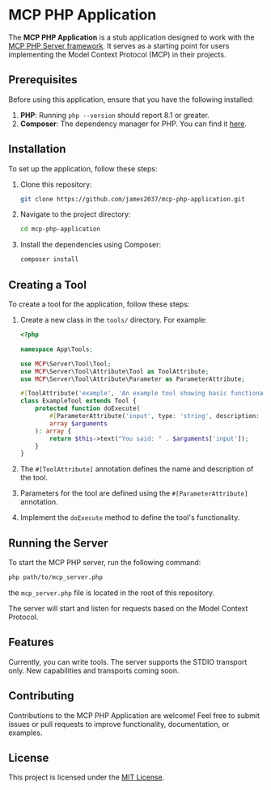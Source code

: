 # MCP PHP Application

The **MCP PHP Application** is a stub application designed to work with the [MCP PHP Server framework](https://github.com/james2037/mcp-php-server). It serves as a starting point for users implementing the Model Context Protocol (MCP) in their projects.

## Prerequisites

Before using this application, ensure that you have the following installed:

1. **PHP**: Running `php --version` should report 8.1 or greater.
2. **Composer**: The dependency manager for PHP. You can find it [here](https://getcomposer.org/).

## Installation

To set up the application, follow these steps:

1. Clone this repository:
   ```bash
   git clone https://github.com/james2037/mcp-php-application.git
   ```

2. Navigate to the project directory:
   ```bash
   cd mcp-php-application
   ```

3. Install the dependencies using Composer:
   ```bash
   composer install
   ```

## Creating a Tool

To create a tool for the application, follow these steps:

1. Create a new class in the `tools/` directory. For example:

   ```php
   <?php

   namespace App\Tools;

   use MCP\Server\Tool\Tool;
   use MCP\Server\Tool\Attribute\Tool as ToolAttribute;
   use MCP\Server\Tool\Attribute\Parameter as ParameterAttribute;

   #[ToolAttribute('example', 'An example tool showing basic functionality')]
   class ExampleTool extends Tool {
       protected function doExecute(
           #[ParameterAttribute('input', type: 'string', description: 'Text to echo back')]
           array $arguments
       ): array {
           return $this->text("You said: " . $arguments['input']);
       }
   }
   ```

2. The `#[ToolAttribute]` annotation defines the name and description of the tool.
3. Parameters for the tool are defined using the `#[ParameterAttribute]` annotation.
4. Implement the `doExecute` method to define the tool's functionality.

## Running the Server

To start the MCP PHP server, run the following command:
   ```bash
   php path/to/mcp_server.php
   ```
the `mcp_server.php` file is located in the root of this repository.

The server will start and listen for requests based on the Model Context Protocol.

## Features

Currently, you can write tools. The server supports the STDIO transport only. New capabilities and transports coming soon.

## Contributing

Contributions to the MCP PHP Application are welcome! Feel free to submit issues or pull requests to improve functionality, documentation, or examples.

## License

This project is licensed under the [MIT License](LICENSE).
